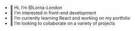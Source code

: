 - 👋 Hi, I’m @Lorna-London
- 👀 I'm interested in front-end development
- 🌱 I’m currently learning React and working on my portfolio
- 💞️ I’m looking to collaborate on a variety of projects 


<!---
Lorna-London/Lorna-London is a ✨ special ✨ repository because its `README.md` (this file) appears on your GitHub profile.
You can click the Preview link to take a look at your changes.
--->


